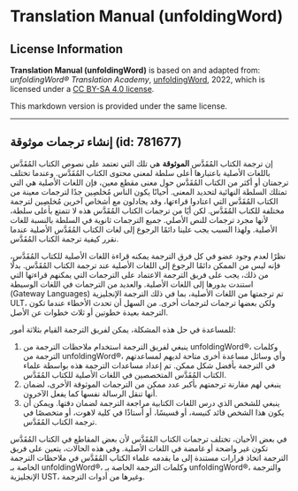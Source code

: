 # Translation Manual (unfoldingWord)

## License Information

**Translation Manual (unfoldingWord)** is based on and adapted from: _unfoldingWord® Translation Academy_, [unfoldingWord](https://unfoldingword.org/utw), 2022, which is licensed under a [CC BY-SA 4.0 license](https://creativecommons.org/licenses/by-sa/4.0/legalcode.en).

This markdown version is provided under the same license.



--------------------------------

## إنشاء ترجمات موثوقة (id: 781677)

إن ترجمة الكتاب المُقَدَّس **الموثوقة** هي تلك التي تعتمد على نصوص الكتاب المُقَدَّس باللغات الأصلية باعتبارها أعلى سلطة لمعنى محتوى الكتاب المُقَدَّس. وعندما تختلف ترجمتان أو أكثر من الكتاب المُقَدَّس حول معنى مقطع معين، فإن اللغات الأصلية هي التي تمتلك السلطة النهائية لتحديد المعنى. أحيانًا يكون الناس مُخلصِين جدًا لترجمات معينة من الكتاب المُقَدَّس التي اعتادوا قراءتها، وقد يجادلون مع أشخاص آخرين مُخلصِين لترجمة مختلفة للكتاب المُقَدَّس. لكن أيًا من ترجمات الكتاب المُقَدَّس هذه لا تتمتع بأعلى سلطة، لأنها مجرد ترجمات للنص الأصلي. جميع الترجمات ثانوية في السلطة بالنسبة للغات الأصلية. ولهذا السبب يجب علينا دائمًا الرجوع إلى لغات الكتاب المُقَدَّس الأصلية عندما نقرر كيفية ترجمة الكتاب المُقَدَّس.

نظرًا لعدم وجود عضو في كل فرق الترجمة يمكنه قراءة اللغات الأصلية للكتاب المُقَدَّس، فإنه ليس من الممكن دائمًا الرجوع إلى اللغات الأصلية عند ترجمة الكتاب المُقَدَّس. بدلًا من ذلك، يجب على فريق الترجمة الاعتماد على الترجمات التي يمكنهم قراءتها التي استندت بدورها إلى اللغات الأصلية. والعديد من الترجمات في اللغات الوسيطة (Gateway Languages) تم ترجمتها من اللغات الأصلية، بما في ذلك الترجمة الإنجليزية ULT، ولكن بعضها ترجمات لترجمات أخرى. من السهل أن تحدث الأخطاء عندما تكون الترجمة بعيدة خطوتين أو ثلاث خطوات عن الأصل.

للمساعدة في حل هذه المشكلة، يمكن لفريق الترجمة القيام بثلاثة أمور:

1. ينبغي لفريق الترجمة استخدام ملاحظات الترجمة من unfoldingWord®، وكلمات الترجمة من unfoldingWord®، وأي وسائل مساعدة أخرى متاحة لديهم لمساعدتهم في الترجمة بأفضل شكل ممكن. تم إعداد مساعدات الترجمة هذه بواسطة علماء الكتاب المُقَدَّس المتخصصين في اللغات الأصلية للكتاب المُقَدَّس.
2. ينبغي لهم مقارنة ترجمتهم بأكبر عدد ممكن من الترجمات الموثوقة الأخرى، لضمان أنها تنقل الرسالة نفسها كما يفعل الآخرون.
3. ينبغي للشخص الذي درس اللغات الكتابية مراجعة الترجمة لضمان دقتها. ويمكن أن يكون هذا الشخص قائد كنيسة، أو قسيسًا، أو أستاذًا في كلية لاهوت، أو متخصصًا في ترجمة الكتاب المُقَدَّس.

في بعض الأحيان، تختلف ترجمات الكتاب المُقَدَّس لأن بعض المقاطع في الكتاب المُقَدَّس تكون غير واضحة أو غامضة في اللغات الأصلية. وفي هذه الحالات، يتعين على فريق الترجمة اتخاذ قرارات مستندة إلى ما يقدمه علماء الكتاب المُقَدَّس في ملاحظات الترجمة الخاصة بـ unfoldingWord®، وكلمات الترجمة الخاصة بـ unfoldingWord®، والترجمة الإنجليزية UST، وغيرها من أدوات الترجمة.



